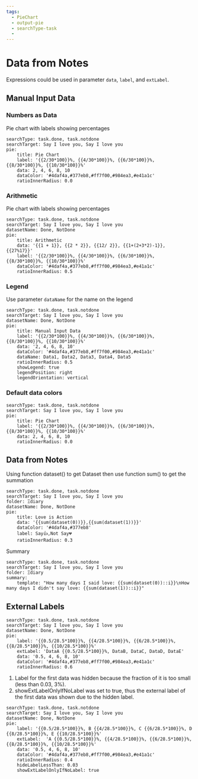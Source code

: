 ```yaml
---
tags:
  - PieChart
  - output-pie
  - searchType-task
  -
---
```

# Data from Notes

Expressions could be used in parameter `data`, `label`, and `extLabel`.

## Manual Input Data

### Numbers as Data

Pie chart with labels showing percentages

```tracker
searchType: task.done, task.notdone
searchTarget: Say I love you, Say I love you
pie:
    title: Pie Chart
    label: '{{2/30*100}}%, {{4/30*100}}%, {{6/30*100}}%, {{8/30*100}}%, {{10/30*100}}%'
    data: 2, 4, 6, 8, 10
    dataColor: '#4daf4a,#377eb8,#ff7f00,#984ea3,#e41a1c'
    ratioInnerRadius: 0.0
```

### Arithmetic

Pie chart with labels showing percentages

```tracker
searchType: task.done, task.notdone
searchTarget: Say I love you, Say I love you
datasetName: Done, NotDone
pie:
    title: Arithmetic
    data: '{{1 + 1}}, {{2 * 2}}, {{12/ 2}}, {{1+(2+3*2)-1}}, {{27%17}}'
    label: '{{2/30*100}}%, {{4/30*100}}%, {{6/30*100}}%, {{8/30*100}}%, {{10/30*100}}%'
    dataColor: '#4daf4a,#377eb8,#ff7f00,#984ea3,#e41a1c'
    ratioInnerRadius: 0.5
```

### Legend

Use parameter `dataName` for the name on the legend

```tracker
searchType: task.done, task.notdone
searchTarget: Say I love you, Say I love you
datasetName: Done, NotDone
pie:
    title: Manual Input Data
    label: '{{2/30*100}}%, {{4/30*100}}%, {{6/30*100}}%, {{8/30*100}}%, {{10/30*100}}%'
    data: '2, 4, 6, 8, 10'
    dataColor: '#4daf4a,#377eb8,#ff7f00,#984ea3,#e41a1c'
    dataName: Data1, Data2, Data3, Data4, Data5
    ratioInnerRadius: 0.5
    showLegend: true
    legendPosition: right
    legendOrientation: vertical
```

### Default data colors

```tracker
searchType: task.done, task.notdone
searchTarget: Say I love you, Say I love you
pie:
    title: Pie Chart
    label: '{{2/30*100}}%, {{4/30*100}}%, {{6/30*100}}%, {{8/30*100}}%, {{10/30*100}}%'
    data: 2, 4, 6, 8, 10
    ratioInnerRadius: 0.0
```

## Data from Notes

Using function dataset() to get Dataset then use function sum() to get the summation

```tracker
searchType: task.done, task.notdone
searchTarget: Say I love you, Say I love you
folder: Ξdiary
datasetName: Done, NotDone
pie:
    title: Love is Action
    data: '{{sum(dataset(0))}},{{sum(dataset(1))}}'
    dataColor: '#4daf4a,#377eb8'
    label: Say👍,Not Say💔
    ratioInnerRadius: 0.3
```

Summary

```tracker
searchType: task.done, task.notdone
searchTarget: Say I love you, Say I love you
folder: Ξdiary
summary:
    template: "How many days I said love: {{sum(dataset(0))::i}}\nHow many days I didn't say love: {{sum(dataset(1))::i}}"
```

## External Labels

```tracker
searchType: task.done, task.notdone
searchTarget: Say I love you, Say I love you
datasetName: Done, NotDone
pie:
    label: '{{0.5/28.5*100}}%, {{4/28.5*100}}%, {{6/28.5*100}}%, {{8/28.5*100}}%, {{10/28.5*100}}%'
    extLabel: 'DataA {{0.5/28.5*100}}%, DataB, DataC, DataD, DataE'
    data: '0.5, 4, 6, 8, 10'
    dataColor: '#4daf4a,#377eb8,#ff7f00,#984ea3,#e41a1c'
    ratioInnerRadius: 0.6
```

1. Label for the first data was hidden because the fraction of it is too small (less than 0.03, 3%).
2. showExtLabelOnlyIfNoLabel was set to true, thus the external label of the first data was shown due to the hidden label.

```tracker
searchType: task.done, task.notdone
searchTarget: Say I love you, Say I love you
datasetName: Done, NotDone
pie:
    label: '{{0.5/28.5*100}}%, B {{4/28.5*100}}%, C {{6/28.5*100}}%, D {{8/28.5*100}}%, E {{10/28.5*100}}%'
    extLabel:  'A {{0.5/28.5*100}}%, {{4/28.5*100}}%, {{6/28.5*100}}%, {{8/28.5*100}}%, {{10/28.5*100}}%'
    data: '0.5, 4, 6, 8, 10'
    dataColor: '#4daf4a,#377eb8,#ff7f00,#984ea3,#e41a1c'
    ratioInnerRadius: 0.4
    hideLabelLessThan: 0.03
    showExtLabelOnlyIfNoLabel: true
```


